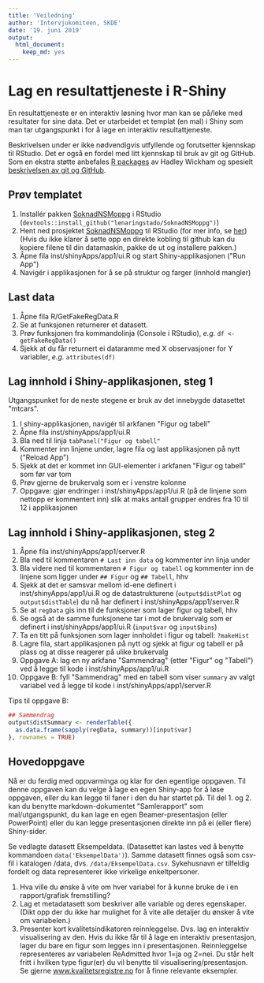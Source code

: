 ```yaml
---
title: 'Veiledning'
author: 'Intervjukomiteen, SKDE'
date: '19. juni 2019'
output: 
  html_document: 
    keep_md: yes
---
```





# Lag en resultattjeneste i R-Shiny
En resultattjeneste er en interaktiv løsning hvor man kan se på/leke med resultater for sine data. Det er utarbeidet et templat (en mal) i Shiny som man tar utgangspunkt i for å lage en interaktiv resultattjeneste.

Beskrivelsen under er ikke nødvendigvis utfyllende og forutsetter kjennskap til RStudio. Det er også en fordel med litt kjennskap til bruk av git og GitHub. Som en ekstra støtte anbefales [R packages](http://r-pkgs.had.co.nz/) av Hadley Wickham og spesielt [beskrivelsen av git og GitHub](http://r-pkgs.had.co.nz/git.html#git-rstudio).


## Prøv templatet
1. Installér pakken [SoknadNSMoppg](https://github.com/lenaringstado/SoknadNSMoppg) i RStudio (`devtools::install_github("lenaringstado/SoknadNSMoppg")`)
1. Hent ned prosjektet [SoknadNSMoppg](https://github.com/lenaringstado/SoknadNSMoppg) til RStudio (for mer info, se [her](https://support.rstudio.com/hc/en-us/articles/200526207-Using-Projects))
(Hvis du ikke klarer å sette opp en direkte kobling til github kan du  kopiere filene til din datamaskin, pakke de ut og installere pakken.)
1. Åpne fila inst/shinyApps/app1/ui.R og start Shiny-applikasjonen ("Run App")
1. Navigér i applikasjonen for å se på struktur og farger (innhold mangler)

## Last data
1. Åpne fila R/GetFakeRegData.R
1. Se at funksjonen returnerer et datasett.
1. Prøv funksjonen fra kommandolinja (Console i RStudio), _e.g._ `df <- getFakeRegData()`
1. Sjekk at du får returnert ei dataramme med X observasjoner for Y variabler, _e.g._ `attributes(df)`

## Lag innhold i Shiny-applikasjonen, steg 1
Utgangspunket for de neste stegene er bruk av det innebygde datasettet "mtcars".

1. I shiny-applikasjonen, navigér til arkfanen "Figur og tabell"
1. Åpne fila inst/shinyApps/app1/ui.R
1. Bla ned til linja `tabPanel("Figur og tabell"`
1. Kommenter inn linjene under, lagre fila og last applikasjonen på nytt ("Reload App")
1. Sjekk at det er kommet inn GUI-elementer i arkfanen "Figur og tabell" som før var tom
1. Prøv gjerne de brukervalg som er i venstre kolonne
1. Oppgave: gjør endringer i inst/shinyApps/app1/ui.R (på de linjene som nettopp er kommentert inn) slik at maks antall grupper endres fra 10 til 12 i applikasjonen 

## Lag innhold i Shiny-applikasjonen, steg 2
1. Åpne fila inst/shinyApps/app1/server.R
1. Bla ned til kommentaren `# Last inn data` og kommenter inn linja under 
1. Bla videre ned til kommentaren `# Figur og tabell` og kommenter inn de linjene som ligger under `## Figur` og `## Tabell`, hhv
1. Sjekk at det er samsvar mellom id-ene definert i inst/shinyApps/app1/ui.R og de datastrukturene (`output$distPlot` og `output$distTable`) du nå har definert i inst/shinyApps/app1/server.R
1. Se at `regData` gis inn til de funksjoner som lager figur og tabell, hhv
1. Se også at de samme funksjonene tar i mot de brukervalg som er definert i inst/shinyApps/app1/ui.R (`input$var` og `input$bins`)
1. Ta en titt på funksjonen som lager innholdet i figur og tabell: `?makeHist`
1. Lagre fila, start applikasjonen på nytt og sjekk at figur og tabell er på plass og at disse reagerer på ulike brukervalg
1. Oppgave A: lag en ny arkfane "Sammendrag" (etter "Figur" og "Tabell") ved å legge til kode i inst/shinyApps/app1/ui.R
1. Oppgave B: fyll "Sammendrag" med en tabell som viser `summary` av valgt variabel ved å legge til kode i inst/shinyApps/app1/server.R

Tips til oppgave B:

```r
## Sammendrag
output$distSummary <- renderTable({
  as.data.frame(sapply(regData, summary))[input$var]
}, rownames = TRUE)
```

## Hovedoppgave

Nå er du ferdig med oppvarminga og klar for den egentlige oppgaven. Til denne oppgaven kan du velge å lage en egen Shiny-app for å løse oppgaven, eller du kan legge til faner i den du har startet på. Til del 1. og 2. kan du benytte markdown-dokumentet "Samlerapport" som mal/utgangspunkt, du kan lage en egen Beamer-presentasjon (eller PowerPoint) eller du kan legge presentasjonen direkte inn på ei (eller flere) Shiny-sider.

Se vedlagte datasett Eksempeldata. (Datasettet kan lastes ved å benytte kommandoen  `data('EksempelData')`). Samme datasett finnes også som csv-fil i katalogen /data, dvs. `/data/EksempelData.csv`.
Sykehusnavn er tilfeldig fordelt og data representerer ikke virkelige enkeltpersoner.


1. Hva ville du ønske å vite om hver variabel for å kunne bruke de i en rapport/grafisk fremstilling? 
1. Lag et metadatasett som beskriver alle variable og deres egenskaper. (Dikt opp der du ikke har mulighet for å vite alle detaljer du ønsker å vite om variabelen.)
1. Presenter kort kvalitetsindikatoren reinnleggelse.  Dvs. lag en interaktiv visualisering av den. Hvis du ikke får til å lage en interaktiv presentasjon, lager du bare en figur som legges inn i presentasjonen.
Reinnleggelse representeres av variabelen ReAdmitted hvor 1=ja og 2=nei. Du står helt fritt i hvilken type figur(er) du vil benytte til visualisering/presentasjon. Se gjerne www.kvalitetsregistre.no for å finne relevante eksempler.



